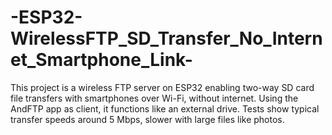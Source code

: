 # -ESP32-WirelessFTP_SD_Transfer_No_Internet_Smartphone_Link-
This project is a wireless FTP server on ESP32 enabling two-way SD card file transfers with smartphones over Wi-Fi, without internet. Using the AndFTP app as client, it functions like an external drive. Tests show typical transfer speeds around 5 Mbps, slower with large files like photos.
